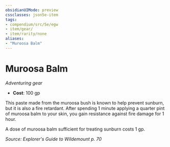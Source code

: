 ```yaml
---
obsidianUIMode: preview
cssclasses: json5e-item
tags:
- compendium/src/5e/egw
- item/gear/
- item/rarity/none
aliases: 
- "Muroosa Balm"
---
```

# Muroosa Balm
*Adventuring gear*  

- **Cost**: 100 gp

This paste made from the muroosa bush is known to help prevent sunburn, but it is also a fire retardant. After spending 1 minute applying a quarter pint of muroosa balm to your skin, you gain resistance against fire damage for 1 hour.

A dose of muroosa balm sufficient for treating sunburn costs 1 gp.

*Source: Explorer's Guide to Wildemount p. 70*